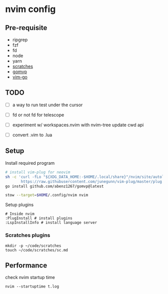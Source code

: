 # nvim config

## Pre-requisite
- ripgrep
- fzf
- fd
- node 
- yarn
- [scratches](./lua/plugins/scratches.lua)
- [gomvp](https://github.com/abenz1267/gomvp)
- [vim-go]()

## TODO
- [ ] a way to run test under the cursor
- [ ] fd or not fd for telescope
- [ ] experiment w/ workspaces.nvim with nvim-tree update cwd api
- [ ] convert .vim to .lua


## Setup
Install required program
```sh
# install vim-plug for neovim
sh -c 'curl -fLo "${XDG_DATA_HOME:-$HOME/.local/share}"/nvim/site/autoload/plug.vim --create-dirs \
       https://raw.githubusercontent.com/junegunn/vim-plug/master/plug.vim'
go install github.com/abenz1267/gomvp@latest

stow --target=$HOME/.config/nvim nvim
```
Setup plugins
```
# Inside nvim
:PlugInstall # install plugins
:LspInstallInfo # install language server
```

### Scratches plugins
```
mkdir -p ~/code/scratches
touch ~/code/scratches/sc.md
```

## Performance
check nvim startup time
```
nvim --startuptime t.log
```
